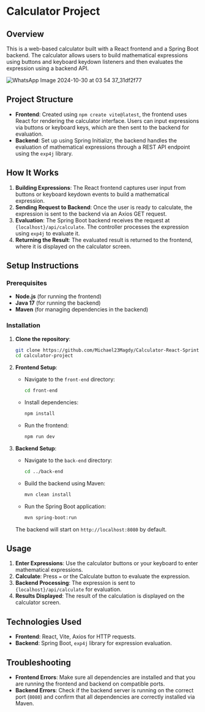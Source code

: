 # Calculator Project

## Overview

This is a web-based calculator built with a React frontend and a Spring Boot backend. The calculator allows users to build mathematical expressions using buttons and keyboard keydown listeners and then evaluates the expression using a backend API.

![WhatsApp Image 2024-10-30 at 03 54 37_31df2f77](https://github.com/user-attachments/assets/0614f237-28f3-490a-9af9-58ccbb981c54)


## Project Structure

- **Frontend**: Created using `npm create vite@latest`, the frontend uses React for rendering the calculator interface. Users can input expressions via buttons or keyboard keys, which are then sent to the backend for evaluation.
- **Backend**: Set up using Spring Initializr, the backend handles the evaluation of mathematical expressions through a REST API endpoint using the `exp4j` library.

## How It Works

1. **Building Expressions**: The React frontend captures user input from buttons or keyboard keydown events to build a mathematical expression.
2. **Sending Request to Backend**: Once the user is ready to calculate, the expression is sent to the backend via an Axios GET request.
3. **Evaluation**: The Spring Boot backend receives the request at `{localhost}/api/calculate`. The controller processes the expression using `exp4j` to evaluate it.
4. **Returning the Result**: The evaluated result is returned to the frontend, where it is displayed on the calculator screen.

## Setup Instructions

### Prerequisites

- **Node.js** (for running the frontend)
- **Java 17** (for running the backend)
- **Maven** (for managing dependencies in the backend)

### Installation

1. **Clone the repository**:
   ```bash
   git clone https://github.com/Michael23Magdy/Calculator-React-SprintBoot.git
   cd calculator-project
   ```

2. **Frontend Setup**:
   - Navigate to the `front-end` directory:
     ```bash
     cd front-end
     ```
   - Install dependencies:
     ```bash
     npm install
     ```
   - Run the frontend:
     ```bash
     npm run dev
     ```

3. **Backend Setup**:
   - Navigate to the `back-end` directory:
     ```bash
     cd ../back-end
     ```
   - Build the backend using Maven:
     ```bash
     mvn clean install
     ```
   - Run the Spring Boot application:
     ```bash
     mvn spring-boot:run
     ```

   The backend will start on `http://localhost:8080` by default.

## Usage

1. **Enter Expressions**: Use the calculator buttons or your keyboard to enter mathematical expressions.
2. **Calculate**: Press `=` or the Calculate button to evaluate the expression.
3. **Backend Processing**: The expression is sent to `{localhost}/api/calculate` for evaluation.
4. **Results Displayed**: The result of the calculation is displayed on the calculator screen.

## Technologies Used

- **Frontend**: React, Vite, Axios for HTTP requests.
- **Backend**: Spring Boot, `exp4j` library for expression evaluation.
  
## Troubleshooting

- **Frontend Errors**: Make sure all dependencies are installed and that you are running the frontend and backend on compatible ports.
- **Backend Errors**: Check if the backend server is running on the correct port (`8080`) and confirm that all dependencies are correctly installed via Maven.

